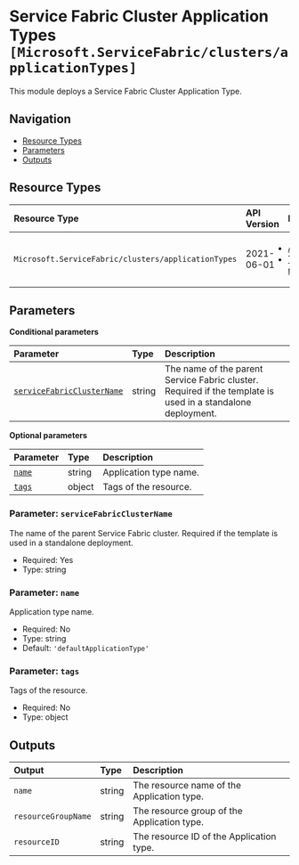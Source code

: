 # Service Fabric Cluster Application Types `[Microsoft.ServiceFabric/clusters/applicationTypes]`

This module deploys a Service Fabric Cluster Application Type.

## Navigation

- [Resource Types](#Resource-Types)
- [Parameters](#Parameters)
- [Outputs](#Outputs)

## Resource Types

| Resource Type | API Version | References |
| :-- | :-- | :-- |
| `Microsoft.ServiceFabric/clusters/applicationTypes` | 2021-06-01 | <ul style="padding-left: 0px;"><li>[AzAdvertizer](https://www.azadvertizer.net/azresourcetypes/microsoft.servicefabric_clusters_applicationtypes.html)</li><li>[Template reference](https://learn.microsoft.com/en-us/azure/templates/Microsoft.ServiceFabric/2021-06-01/clusters/applicationTypes)</li></ul> |

## Parameters

**Conditional parameters**

| Parameter | Type | Description |
| :-- | :-- | :-- |
| [`serviceFabricClusterName`](#parameter-servicefabricclustername) | string | The name of the parent Service Fabric cluster. Required if the template is used in a standalone deployment. |

**Optional parameters**

| Parameter | Type | Description |
| :-- | :-- | :-- |
| [`name`](#parameter-name) | string | Application type name. |
| [`tags`](#parameter-tags) | object | Tags of the resource. |

### Parameter: `serviceFabricClusterName`

The name of the parent Service Fabric cluster. Required if the template is used in a standalone deployment.

- Required: Yes
- Type: string

### Parameter: `name`

Application type name.

- Required: No
- Type: string
- Default: `'defaultApplicationType'`

### Parameter: `tags`

Tags of the resource.

- Required: No
- Type: object

## Outputs

| Output | Type | Description |
| :-- | :-- | :-- |
| `name` | string | The resource name of the Application type. |
| `resourceGroupName` | string | The resource group of the Application type. |
| `resourceID` | string | The resource ID of the Application type. |
